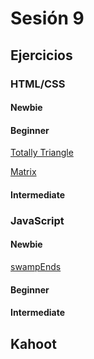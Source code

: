 # Sesión 9

## Ejercicios

### HTML/CSS

#### Newbie

#### Beginner

[Totally Triangle](../exercises/css-totally-triangle/README.md)

[Matrix](../exercises/css-matrix/README.md)

#### Intermediate

### JavaScript

#### Newbie

[swampEnds](../exercises/swap-ends/README.md)

#### Beginner

#### Intermediate

## Kahoot

